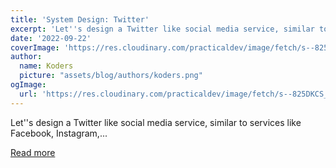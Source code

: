 ```yaml
---
title: 'System Design: Twitter'
excerpt: 'Let''s design a Twitter like social media service, similar to services like Facebook, Instagram,...'
date: '2022-09-22'
coverImage: 'https://res.cloudinary.com/practicaldev/image/fetch/s--825DKCS_--/c_imagga_scale,f_auto,fl_progressive,h_420,q_auto,w_1000/https://raw.githubusercontent.com/karanpratapsingh/portfolio/master/public/static/courses/system-design/chapter-V/twitter/banner.png'
author:
  name: Koders
  picture: "assets/blog/authors/koders.png"
ogImage:
  url: 'https://res.cloudinary.com/practicaldev/image/fetch/s--825DKCS_--/c_imagga_scale,f_auto,fl_progressive,h_420,q_auto,w_1000/https://raw.githubusercontent.com/karanpratapsingh/portfolio/master/public/static/courses/system-design/chapter-V/twitter/banner.png'
---
```


Let''s design a Twitter like social media service, similar to services like Facebook, Instagram,...

[Read more](https://dev.to/karanpratapsingh/system-design-twitter-865)
